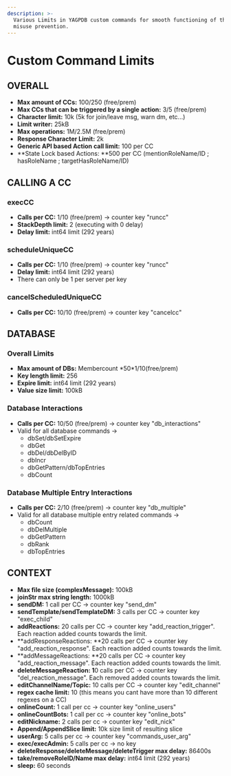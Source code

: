 ```yaml
---
description: >-
  Various Limits in YAGPDB custom commands for smooth functioning of the bot and
  misuse prevention.
---
```


# Custom Command Limits

## OVERALL

* **Max amount of CCs:** 100/250 (free/prem)
* **Max CCs that can be triggered by a single action:** 3/5 (free/prem)
* **Character limit:** 10k (5k for join/leave msg, warn dm, etc...)
* **Limit writer:** 25kB
* **Max operations:** 1M/2.5M (free/prem)
* **Response Character Limit:** 2k
* **Generic API based Action call limit:** 100 per CC
* \*\*State Lock based Actions: \*\*500 per CC (mentionRoleName/ID ; hasRoleName ; targetHasRoleName/ID)

## CALLING A CC

### execCC

* **Calls per CC:** 1/10 (free/prem) -> counter key "runcc"
* **StackDepth limit:** 2 (executing with 0 delay)
* **Delay limit:** int64 limit (292 years)

### scheduleUniqueCC

* **Calls per CC:** 1/10 (free/prem) -> counter key "runcc"
* **Delay limit:** int64 limit (292 years)
* There can only be 1 per server per key

### cancelScheduledUniqueCC

* **Calls per CC:** 10/10 (free/prem) -> counter key "cancelcc"

## DATABASE

### Overall Limits

* **Max amount of DBs:** Membercount \*50\*1/10(free/prem)
* **Key length limit:** 256
* **Expire limit:** int64 limit (292 years)
* **Value size limit:** 100kB

### Database Interactions

* **Calls per CC:** 10/50 (free/prem) -> counter key "db\_interactions"
* Valid for all database commands ->
  * dbSet/dbSetExpire
  * dbGet
  * dbDel/dbDelByID
  * dbIncr
  * dbGetPattern/dbTopEntries
  * dbCount

### Database Multiple Entry Interactions

* **Calls per CC:** 2/10 (free/prem) -> counter key "db\_multiple"
* Valid for all database multiple entry related commands ->
  * dbCount
  * dbDelMultiple
  * dbGetPattern
  * dbRank
  * dbTopEntries

## CONTEXT

* **Max file size (complexMessage):** 100kB
* **joinStr max string length:** 1000kB
* **sendDM:** 1 call per CC -> counter key "send\_dm"
* **sendTemplate/sendTemplateDM:** 3 calls per CC -> counter key "exec\_child"
* **addReactions:** 20 calls per CC -> counter key "add\_reaction\_trigger". Each reaction added counts towards the limit.
* \*\*addResponseReactions: \*\*20 calls per CC -> counter key "add\_reaction\_response". Each reaction added counts towards the limit.
* \*\*addMessageReactions: \*\*20 calls per CC -> counter key "add\_reaction\_message". Each reaction added counts towards the limit.
* **deleteMessageReaction: 1**0 calls per CC -> counter key "del\_reaction\_message". Each removed added counts towards the limit.
* **editChannelName/Topic:** 10 calls per CC -> counter key "edit\_channel"
* **regex cache limit:** 10 (this means you cant have more than 10 different regexes on a CC)
* **onlineCount:** 1 call per cc -> counter key "online\_users"
* **onlineCountBots:** 1 call per cc -> counter key "online\_bots"
* **editNickname:** 2 calls per cc -> counter key "edit\_nick"
* **Append/AppendSlice limit:** 10k size limit of resulting slice
* **userArg:** 5 calls per cc -> counter key "commands\_user\_arg"
* **exec/execAdmin:** 5 calls per cc -> no key
* **deleteResponse/deleteMessage/deleteTrigger max delay:** 86400s
* **take/removeRoleID/Name max delay:** int64 limit (292 years)
* **sleep:** 60 seconds
